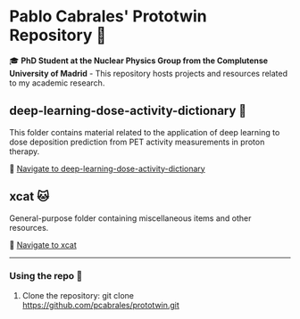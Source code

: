# Pablo Cabrales' Prototwin Repository 📂

🎓 **PhD Student at the Nuclear Physics Group from the Complutense University of Madrid** - This repository hosts projects and resources related to my academic research.

## deep-learning-dose-activity-dictionary 🧠
This folder contains material related to the application of deep learning to dose deposition prediction from PET activity measurements in proton therapy.

🔗 [Navigate to deep-learning-dose-activity-dictionary](./deep-learning-dose-activity-dictionary/)


## xcat 🐱
General-purpose folder containing miscellaneous items and other resources.

🔗 [Navigate to xcat](./xcat/)

---

### Using the repo 🚀
1. Clone the repository: 
git clone https://github.com/pcabrales/prototwin.git

